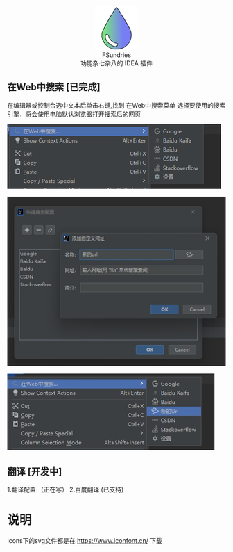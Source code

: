 
<div align=center><img src="https://github.com/fxboy/SundriesPlugin/blob/master/static/logo.png?raw=true"> </div>
<div align=center>FSundries</div>
<div align=center>功能杂七杂八的 IDEA 插件</div>


## 在Web中搜索 [已完成]

在编辑器或控制台选中文本后单击右键,找到 在Web中搜索菜单 选择要使用的搜索引擎，将会使用电脑默认浏览器打开搜索后的网页

![使用](https://github.com/fxboy/SundriesPlugin/blob/master/static/qs1.png?raw=true)

![添加新的](https://github.com/fxboy/SundriesPlugin/blob/master/static/qs2.jpg?raw=true)

![添加新的](https://github.com/fxboy/SundriesPlugin/blob/master/static/qs3.jpg?raw=true)

## 翻译 [开发中]
1.翻译配置 （正在写）
2.百度翻译  (已支持)






# 说明
icons下的svg文件都是在 https://www.iconfont.cn/ 下载
